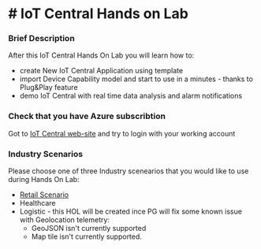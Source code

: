 # # IoT Central Hands on Lab

### Brief Description
After this IoT Central Hands On Lab you will learn how to:
* create New IoT Central Application using template
* import Device Capability model and start to use in a minutes - thanks to Plug&Play feature
* demo IoT Central with real time data analysis and alarm notifications

### Check that you have Azure subscribtion
Got to [IoT Central web-site](https://apps.azureiotcentral.com) and try to login with your working account

### Industry Scenarios
Please choose one of three Industry scenearios that you would like to use during Hands On Lab:
* [Retail Scenario](iotcentral-lab1-0.md)
* Healthcare
* Logistic - this HOL will be created ince PG will fix some known issue with Geolocation telemetry:
  - GeoJSON isn't currently supported
  - Map tile isn't currently supported.
